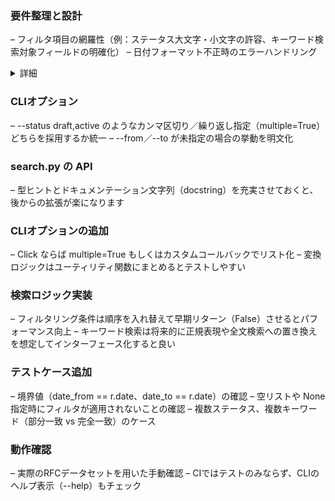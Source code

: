 ### 要件整理と設計
– フィルタ項目の網羅性（例：ステータス大文字・小文字の許容、キーワード検索対象フィールドの明確化）
– 日付フォーマット不正時のエラーハンドリング

<details>
<summary>詳細</summary>

## フィルタ項目

| フィルタ名       | 説明                              | 型           | 補足                     |
| ----------- | ------------------------------- | ----------- | ---------------------- |
| `status`    | RFCのステータス（例：`draft`／`active`など） | `List[str]` | 大文字小文字を区別せずにマッチさせる     |
| `date_from` | 日付範囲の開始（inclusive）              | `date`      | YYYY-MM-DD形式。未指定時は制限なし |
| `date_to`   | 日付範囲の終了（inclusive）              | `date`      | YYYY-MM-DD形式。未指定時は制限なし |
| `keyword`   | タイトル・概要・その他メタデータ内テキスト検索         | `str`       | 部分一致。未指定時は制限なし         |


## CLIオプション設計

```bash
rfc fetch \
  [--status STATUS[,STATUS…]] \
  [--from YYYY-MM-DD] \
  [--to   YYYY-MM-DD] \
  [--keyword KEYWORD]
```
- --status, -s
  - カンマ区切り or 複数指定（Clickのmultiple=True or コールバックでリスト化）
  - 例：--status draft --status active あるいは --status draft,active

- --from
  - YYYY-MM-DD形式。パースに失敗したらエラー退出

- --to
  - YYYY-MM-DD形式。パースに失敗したらエラー退出

- --keyword, -k
  - シンプルな文字列。シェルでの引用に注意

## search.py の API設計

- 型ヒントとdocstringを徹底し、後で自動生成ドキュメントにも流用可能に
- 内部で使う比較ロジックはプライベート関数化してテストしやすくする

## ユーティリティ・設計メモ

- 日付パース関数
  - ステータス正規化
  - フィルタ前に全て小文字化しておく

- キーワード検索対象の拡張
  - RfcMetadat

## エラーハンドリング

- CLIレイヤーでのバリデーション失敗時は click.UsageError を投げて適切にユーザーに通知
- filter_rfcs内部では引数チェック不要（型保証は呼び出し元が担保）

## テスト設計

- モックデータ用ヘルパー
- テストケース一覧
  - ステータスフィルタ単体テスト
  - 日付レンジ（fromのみ／toのみ／両指定）
  - キーワードフィルタ（タイトル／abstract／extra_metadata）
  - 複数条件のAND組み合わせ
  - Noneや空リスト指定時に全件返却
  - 境界条件（日付 == from／to）

- CLIヘルプ出力確認

```bash
pytest --capture=tee-sys tests/test_cli.py::test_fetch_help
```

## 動作確認

```bash
# draftかつ2025-01-01〜2025-06-30に発行され、本文やタイトルに"http"を含むRFCを取得
rfc fetch \
  --status draft \
  --from 2025-01-01 \
  --to   2025-06-30 \
  --keyword http
```
- 実際のRFCメタデータを用いた手動確認
- CIでは上記に相当するpytestケースを自動実行




</details>

### CLIオプション
– --status draft,active のようなカンマ区切り／繰り返し指定（multiple=True）どちらを採用するか統一
– --from／--to が未指定の場合の挙動を明文化

### search.py の API
– 型ヒントとドキュメンテーション文字列（docstring）を充実させておくと、後からの拡張が楽になります

### CLIオプションの追加
– Click ならば multiple=True もしくはカスタムコールバックでリスト化
– 変換ロジックはユーティリティ関数にまとめるとテストしやすい

### 検索ロジック実装
– フィルタリング条件は順序を入れ替えて早期リターン（False）させるとパフォーマンス向上
– キーワード検索は将来的に正規表現や全文検索への置き換えを想定してインターフェース化すると良い

### テストケース追加
– 境界値（date_from == r.date、date_to == r.date）の確認
– 空リストや None 指定時にフィルタが適用されないことの確認
– 複数ステータス、複数キーワード（部分一致 vs 完全一致）のケース

### 動作確認
– 実際のRFCデータセットを用いた手動確認
– CIではテストのみならず、CLIのヘルプ表示（--help）もチェック

